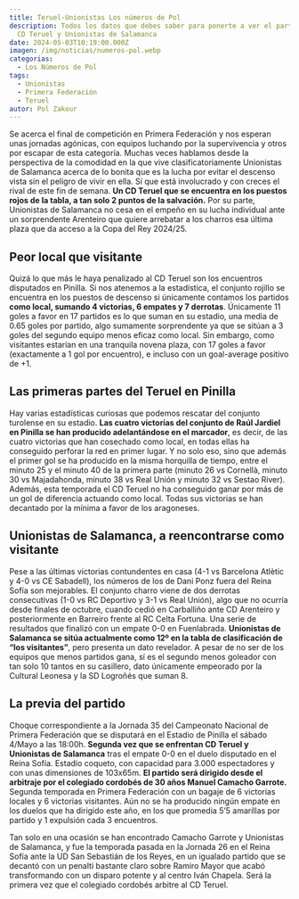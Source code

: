```yaml
---
title: Teruel-Unionistas Los números de Pol
description: Todos los datos que debes saber para ponerte a ver el partido entre
  CD Teruel y Unionistas de Salamanca
date: 2024-05-03T10:19:00.000Z
imagen: /img/noticias/numeros-pol.webp
categorias:
  - Los Números de Pol
tags:
  - Unionistas
  - Primera Federación
  - Teruel
autor: Pol Zakour
---
```

Se acerca el final de competición en Primera Federación y nos esperan unas jornadas agónicas, con equipos luchando por la supervivencia y otros por escapar de esta categoría. Muchas veces hablamos desde la perspectiva de la comodidad en la que vive clasificatoriamente Unionistas de Salamanca acerca de lo bonita que es la lucha por evitar el descenso vista sin el peligro de vivir en ella. Sí que está involucrado y con creces el rival de este fin de semana. **Un CD Teruel que se encuentra en los puestos rojos de la tabla, a tan solo 2 puntos de la salvación.** Por su parte, Unionistas de Salamanca no cesa en el empeño en su lucha individual ante un sorprendente Arenteiro que quiere arrebatar a los charros esa última plaza que da acceso a la Copa del Rey 2024/25.

## Peor local que visitante

Quizá lo que más le haya penalizado al CD Teruel son los encuentros disputados en Pinilla. Si nos atenemos a la estadística, el conjunto rojillo se encuentra en los puestos de descenso si únicamente contamos los partidos **como local, sumando 4 victorias, 6 empates y 7 derrotas**. Únicamente 11 goles a favor en 17 partidos es lo que suman en su estadio, una media de 0.65 goles por partido, algo sumamente sorprendente ya que se sitúan a 3 goles del segundo equipo menos eficaz como local. Sin embargo, como visitantes estarían en una tranquila novena plaza, con 17 goles a favor (exactamente a 1 gol por encuentro), e incluso con un goal-average positivo de +1.

## Las primeras partes del Teruel en Pinilla

Hay varias estadísticas curiosas que podemos rescatar del conjunto turolense en su estadio. **Las cuatro victorias del conjunto de Raúl Jardiel en Pinilla se han producido adelantándose en el marcador**, es decir, de las cuatro victorias que han cosechado como local, en todas ellas ha conseguido perforar la red en primer lugar. Y no solo eso, sino que además el primer gol se ha producido en la misma horquilla de tiempo, entre el minuto 25 y el minuto 40 de la primera parte (minuto 26 vs Cornellà, minuto 30 vs Majadahonda, minuto 38 vs Real Unión y minuto 32 vs Sestao River). Además, esta temporada el CD Teruel no ha conseguido ganar por más de un gol de diferencia actuando como local. Todas sus victorias se han decantado por la mínima a favor de los aragoneses.

## Unionistas de Salamanca, a reencontrarse como visitante

Pese a las últimas victorias contundentes en casa (4-1 vs Barcelona Atlètic y 4-0 vs CE Sabadell), los números de los de Dani Ponz fuera del Reina Sofía son mejorables. El conjunto charro viene de dos derrotas consecutivas (1-0 vs RC Deportivo y 3-1 vs Real Unión), algo que no ocurría desde finales de octubre, cuando cedió en Carballiño ante CD Arenteiro y posteriormente en Barreiro frente al RC Celta Fortuna. Una serie de resultados que finalizó con un empate 0-0 en Fuenlabrada. **Unionistas de Salamanca se sitúa actualmente como 12º en la tabla de clasificación de “los visitantes”**, pero presenta un dato revelador. A pesar de no ser de los equipos que menos partidos gana, sí es el segundo menos goleador con tan solo 10 tantos en su casillero, dato únicamente empeorado por la Cultural Leonesa y la SD Logroñés que suman 8.

## La previa del partido

Choque correspondiente a la Jornada 35 del Campeonato Nacional de Primera Federación que se disputará en el Estadio de Pinilla el sábado 4/Mayo a las 18:00h. **Segunda vez que se enfrentan CD Teruel y Unionistas de Salamanca** tras el empate 0-0 en el duelo disputado en el Reina Sofía. Estadio coqueto, con capacidad para 3.000 espectadores y con unas dimensiones de 103x65m. **El partido será dirigido desde el arbitraje por el colegiado cordobés de 30 años Manuel Camacho Garrote.** Segunda temporada en Primera Federación con un bagaje de 6 victorias locales y 6 victorias visitantes. Aún no se ha producido ningún empate en los duelos que ha dirigido este año, en los que promedia 5’5 amarillas por partido y 1 expulsión cada 3 encuentros.

Tan solo en una ocasión se han encontrado Camacho Garrote y Unionistas de Salamanca, y fue la temporada pasada en la Jornada 26 en el Reina Sofía ante la UD San Sebastián de los Reyes, en un igualado partido que se decantó con un penalti bastante claro sobre Ramiro Mayor que acabó transformando con un disparo potente y al centro Iván Chapela. Será la primera vez que el colegiado cordobés arbitre al CD Teruel.
